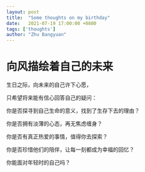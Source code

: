 ```yaml
---
layout: post
title:  "Some thoughts on my birthday"
date:   2021-07-19 17:00:00 +0800
tags: ['thoughts']
author: "Zhu Bangyuan"
---
```


# 向风描绘着自己的未来

生日之际，向未来的自己许下心愿，<br>

只希望将来能有信心回答自己的疑问：<br>

你是否探寻到自己生命的意义，找到了生存下去的理由？<br>

你是否拥有淡薄的心态，再无焦虑缠身？<br>

你是否有真正热爱的事情，值得你去探索？<br>

你是否珍惜他们的陪伴，让每一刻都成为幸福的回忆？<br>

你能面对年轻时的自己吗？<br>